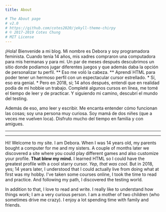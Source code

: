 ```yaml
---
title: About

# The About page
# v2.0
# https://github.com/cotes2020/jekyll-theme-chirpy
# © 2017-2019 Cotes Chung
# MIT License
---
```


¡Hola! Bienvenide a mi blog. Mi nombre es Debora y soy programadora feminista. Cuando tenía 14 años, mis xadres compraron una computadora para mis hermanas y para mí. Un par de meses después descubrimos un sitio donde podíamos jugar diferentes juegos y que además daba la opción de personalizar tu perfil. ** Eso me voló la cabeza. ** Aprendí HTML para poder tener un hermoso perfil con un espectacular cursor estrellado. * Sí, eso era genial. * Pero en 2018, sí; 14 años después, entendí que en realidad podía de mi hobbie un trabajo. 
Completé algunos cursos en línea, me tomé el tiempo de leer y de practicar. Y siguiendo mi camino, descubrí el mundo del testing.

Además de eso, amo leer y escribir. Me encanta entender cómo funcionan las cosas; soy una persona muy curiosa. Soy mamá de dos niñes (que a veces me vuelven loca). Disfruto mucho del tiempo en familia y con amigues. 

----------------------------------------------------
----------------------------------------------------

Hi! Welcome to my site. I am Debora. When I was 14 years old,  my parents bought a computer for me and my sisters. A couple of months later we discovered a site where you could play different games and also customize your profile. **That blew my mind.** I learned HTML so I could have the greatest profile with a cool starry cursor. *Yep, that was cool.* But in 2018, yes; 14 years later, I understood that I could actually live from doing what at first was my hobby.
I've taken some courses online, I took the time to read and practice. And following my path, I discovered the testing world.

In addition to that, I love to read and write. I really like to understand how things work; I am a very curious person. I am a mother of two children (who sometimes drive me crazy). I enjoy a lot spending time with family and friends.
